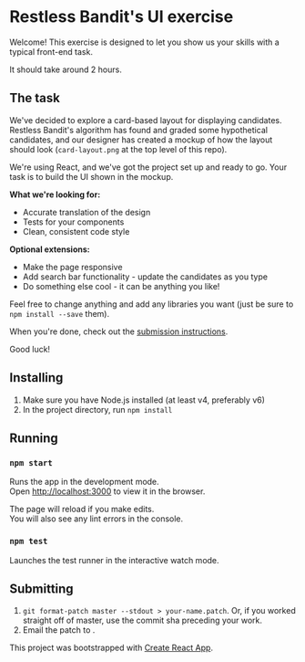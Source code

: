 Restless Bandit's UI exercise
=============================

Welcome! This exercise is designed to let you show us your skills with a typical front-end task.

It should take around 2 hours.

## The task

We've decided to explore a card-based layout for displaying candidates. Restless Bandit's algorithm has found and graded some hypothetical candidates, and our designer has created a mockup of how the layout should look (`card-layout.png` at the top level of this repo).

We're using React, and we've got the project set up and ready to go. Your task is to build the UI shown in the mockup.

**What we're looking for:**
- Accurate translation of the design
- Tests for your components
- Clean, consistent code style

**Optional extensions:**
- Make the page responsive
- Add search bar functionality - update the candidates as you type
- Do something else cool - it can be anything you like!

Feel free to change anything and add any libraries you want (just be sure to `npm install --save` them).

When you're done, check out the [submission instructions](#submitting).

Good luck!

## Installing

1. Make sure you have Node.js installed (at least v4, preferably v6)
2. In the project directory, run `npm install`

## Running

### `npm start`

Runs the app in the development mode.<br>
Open [http://localhost:3000](http://localhost:3000) to view it in the browser.

The page will reload if you make edits.<br>
You will also see any lint errors in the console.

### `npm test`

Launches the test runner in the interactive watch mode.

## Submitting

1. `git format-patch master --stdout > your-name.patch`.
    Or, if you worked straight off of master, use the commit sha preceding
    your work.
2. Email the patch to [](mailto:).

This project was bootstrapped with [Create React App](https://github.com/facebookincubator/create-react-app).
